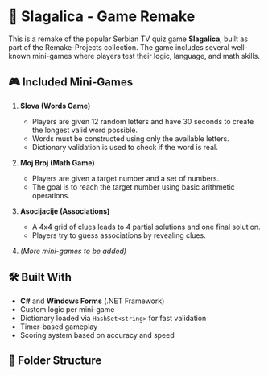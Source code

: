 # 🧠 Slagalica - Game Remake

This is a remake of the popular Serbian TV quiz game **Slagalica**, built as part of the Remake-Projects collection. The game includes several well-known mini-games where players test their logic, language, and math skills.

## 🎮 Included Mini-Games

1. **Slova (Words Game)**  
   - Players are given 12 random letters and have 30 seconds to create the longest valid word possible.  
   - Words must be constructed using only the available letters.  
   - Dictionary validation is used to check if the word is real.

2. **Moj Broj (Math Game)**  
   - Players are given a target number and a set of numbers.  
   - The goal is to reach the target number using basic arithmetic operations.

3. **Asocijacije (Associations)**  
   - A 4x4 grid of clues leads to 4 partial solutions and one final solution.  
   - Players try to guess associations by revealing clues.

4. *(More mini-games to be added)*

## 🛠 Built With

- **C#** and **Windows Forms** (.NET Framework)
- Custom logic per mini-game
- Dictionary loaded via `HashSet<string>` for fast validation
- Timer-based gameplay
- Scoring system based on accuracy and speed

## 📂 Folder Structure

